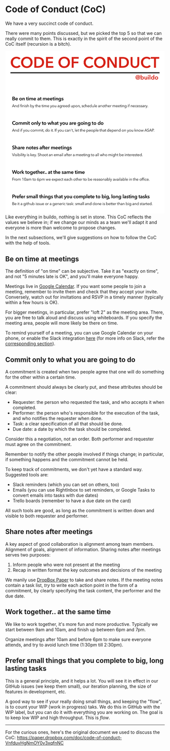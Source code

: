 # Code of Conduct (CoC)

We have a very succinct code of conduct.

There were many points discussed, but we picked the top 5 so that we can really commit to them. This is exactly in the spirit of the second point of the CoC itself (recursion is a bitch).

![](code_of_conduct.png)
Like everything in buildo, nothing is set in stone. This CoC reflects the values we believe in; if we change our minds as a team we'll adapt it and everyone is more than welcome to propose changes.

In the next subsections, we'll give suggestions on how to follow the CoC with the help of tools.

## Be on time at meetings

The definition of "on time" can be subjective. Take it as "exactly on time", and not "5 minutes late is OK", and you'll make everyone happy.

Meetings live in [Google Calendar](https://calendar.google.com/). If you want some people to join a meeting, remember to invite them and check that they accept your invite. Conversely, watch out for invitations and RSVP in a timely manner (typically within a few hours is OK).

For bigger meetings, in particular, prefer "loft 2" as the meeting area. There, you are free to talk aloud and discuss using whiteboards. If you specify the meeting area, people will more likely be there on time.

To remind yourself of a meeting, you can use Google Calendar on your phone, or enable the Slack integration [here](https://buildo.slack.com/services/gcalendar) (for more info on Slack, refer the [corresponding section](http://book.buildo.io/collaboration/1.slack.html)).

## Commit only to what you are going to do

A commitment is created when two people agree that one will do something for the other within a certain time.

A commitment should always be clearly put, and these attributes should be clear:

- Requester: the person who requested the task, and who accepts it when completed.
- Performer: the person who's responsible for the execution of the task, and who notifies the requester when done.
- Task: a clear specification of all that should be done.
- Due date: a date by which the task should be completed.

Consider this a negotiation, not an order. Both performer and requester must agree on the commitment.

Remember to notify the other people involved if things change; in particular, if something happens and the commitment cannot be held.

To keep track of commitments, we don't yet have a standard way. Suggested tools are:

- Slack reminders (which you can set on others, too)
- Emails (you can use RightInbox to set reminders, or Google Tasks to convert emails into tasks with due dates)
- Trello boards (remember to have a due date on the card)

All such tools are good, as long as the commitment is written down and visible to both requester and performer.

## Share notes after meetings

A key aspect of good collaboration is alignment among team members. Alignment of goals, alignment of information. Sharing notes after meetings serves two purposes:

1. Inform people who were not present at the meeting
2. Recap in written format the key outcomes and decisions of the meeting

We manily use [DropBox Paper](https://paper.dropbox.com/) to take and share notes. If the meeting notes contain a task list, *try* to write each action point in the form of a commitment, by clearly specifying the task content, the performer and the due date.

## Work together.. at the same time

We like to work together, it's more fun and more productive. Typically we start between 9am and 10am, and finish up between 6pm and 7pm.

Organize meetings after 10am and before 6pm to make sure everyone attends, and try to avoid lunch time (1:30pm till 2:30pm).

## Prefer small things that you complete to big, long lasting tasks

This is a general principle, and it helps a lot. You will see it in effect in our GitHub issues (we keep them small), our iteration planning, the size of features in development, etc.

A good way to see if your really doing small things, and keeping the "flow", is to count your WIP (work in progress) taks. We do this in GitHub with the WIP label, but you can do it with everything you are working on. The goal is to keep low WIP and high throughput. This is *flow*.

---

For the curious ones, here's the original document we used to discuss the CoC: https://paper.dropbox.com/doc/code-of-conduct-VnfduvHgNmOY0v3xqfnNC
